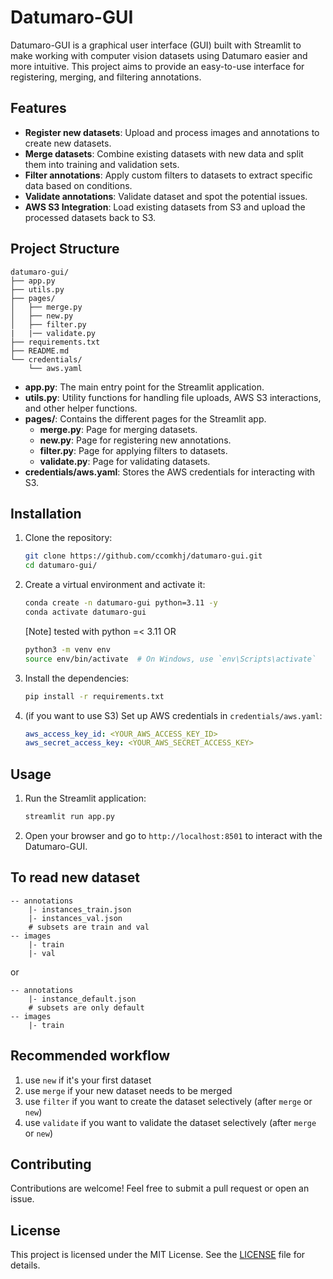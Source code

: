 # Datumaro-GUI

Datumaro-GUI is a graphical user interface (GUI) built with Streamlit to make working with computer vision datasets using Datumaro easier and more intuitive. This project aims to provide an easy-to-use interface for registering, merging, and filtering annotations.

## Features

- **Register new datasets**: Upload and process images and annotations to create new datasets.
- **Merge datasets**: Combine existing datasets with new data and split them into training and validation sets.
- **Filter annotations**: Apply custom filters to datasets to extract specific data based on conditions.
- **Validate annotations**: Validate dataset and spot the potential issues.
- **AWS S3 Integration**: Load existing datasets from S3 and upload the processed datasets back to S3.

## Project Structure

```
datumaro-gui/
├── app.py
├── utils.py
├── pages/
│   ├── merge.py
│   ├── new.py
│   ├── filter.py
|   |── validate.py
├── requirements.txt
├── README.md
└── credentials/
    └── aws.yaml
```

- **app.py**: The main entry point for the Streamlit application.
- **utils.py**: Utility functions for handling file uploads, AWS S3 interactions, and other helper functions.
- **pages/**: Contains the different pages for the Streamlit app.
    - **merge.py**: Page for merging datasets.
    - **new.py**: Page for registering new annotations.
    - **filter.py**: Page for applying filters to datasets.
    - **validate.py**: Page for validating datasets.
- **credentials/aws.yaml**: Stores the AWS credentials for interacting with S3.

## Installation

1. Clone the repository:
    ```bash
    git clone https://github.com/ccomkhj/datumaro-gui.git
    cd datumaro-gui/
    ```

2. Create a virtual environment and activate it:
    ```bash
    conda create -n datumaro-gui python=3.11 -y
    conda activate datumaro-gui
    ```
    [Note] tested with python =< 3.11
    OR
    ```bash
    python3 -m venv env
    source env/bin/activate  # On Windows, use `env\Scripts\activate`
    ```

3. Install the dependencies:
    ```bash
    pip install -r requirements.txt
    ```

4. (if you want to use S3) Set up AWS credentials in `credentials/aws.yaml`:
    ```yaml
    aws_access_key_id: <YOUR_AWS_ACCESS_KEY_ID>
    aws_secret_access_key: <YOUR_AWS_SECRET_ACCESS_KEY>
    ```

## Usage

1. Run the Streamlit application:
    ```bash
    streamlit run app.py
    ```

2. Open your browser and go to `http://localhost:8501` to interact with the Datumaro-GUI.


## To read new dataset
```
-- annotations
    |- instances_train.json
    |- instances_val.json
    # subsets are train and val
-- images
    |- train
    |- val

```
or
```
-- annotations
    |- instance_default.json
    # subsets are only default
-- images
    |- train
```

## Recommended workflow
1. use `new` if it's your first dataset
2. use `merge` if your new dataset needs to be merged
3. use `filter` if you want to create the dataset selectively (after `merge` or `new`)
4. use `validate` if you want to validate the dataset selectively (after `merge` or `new`)


## Contributing

Contributions are welcome! Feel free to submit a pull request or open an issue.

## License

This project is licensed under the MIT License. See the [LICENSE](LICENSE) file for details.